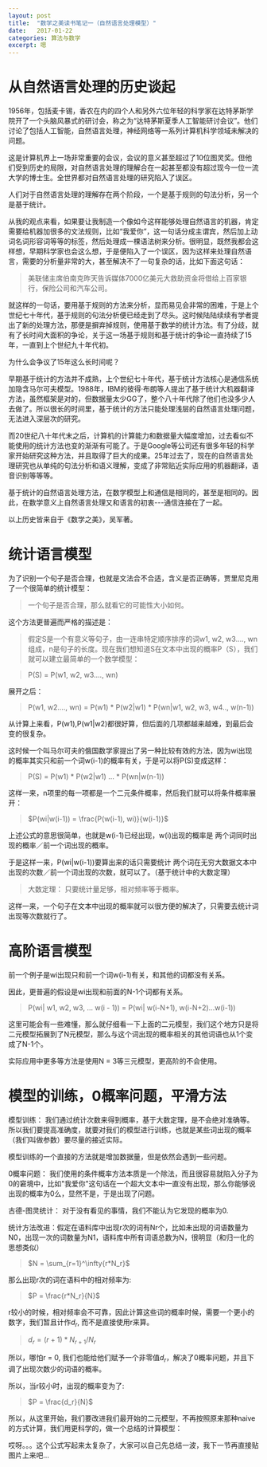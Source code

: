 ```yaml
---
layout: post
title:  "数学之美读书笔记一（自然语言处理模型）"
date:   2017-01-22
categories: 算法与数学
excerpt: 嗯
---
```

<script type="text/javascript" src="http://cdn.mathjax.org/mathjax/latest/MathJax.js?config=default"></script>

# 从自然语言处理的历史谈起

1956年，包括麦卡锡，香农在内的四个人和另外六位年轻的科学家在达特茅斯学院开了一个头脑风暴式的研讨会，称之为“达特茅斯夏季人工智能研讨会议”。他们讨论了包括人工智能，自然语言处理，神经网络等一系列计算机科学领域未解决的问题。

这是计算机界上一场非常重要的会议，会议的意义甚至超过了10位图灵奖。但他们受到历史的局限，对自然语言处理的理解合在一起甚至都没有超过现今一位一流大学的博士生。全世界都对自然语言处理的研究陷入了误区。

人们对于自然语言处理的理解存在两个阶段，一个是基于规则的句法分析，另一个是基于统计。

从我的观点来看，如果要让我制造一个像如今这样能够处理自然语言的机器，肯定需要给机器加很多的文法规则，比如“我爱你”，这一句话分成主谓宾，然后加上动词名词形容词等等的标签，然后处理成一棵语法树来分析。很明显，既然我都会这样想，早期科学家也会这么想，于是便陷入了一个误区，因为这样来处理自然语言，需要的分析量非常的大，甚至解决不了一句复杂的话，比如下面这句话：

> 美联储主席伯南克昨天告诉媒体7000亿美元大救助资金将借给上百家银行，保险公司和汽车公司。

就这样的一句话，要用基于规则的方法来分析，显而易见会非常的困难，于是上个世纪七十年代，基于规则的句法分析便已经走到了尽头。这时候陆陆续续有学者提出了新的处理方法，那便是摒弃掉规则，使用基于数学的统计方法。有了分歧，就有了长时间大面积的争论，关于这一场基于规则和基于统计的争论一直持续了15年，一直到上个世纪九十年代初。

为什么会争议了15年这么长时间呢？

早期基于统计的方法并不成熟，上个世纪七十年代，基于统计方法核心是通信系统加隐含马尔可夫模型。1988年，IBM的彼得·布朗等人提出了基于统计大机器翻译方法，虽然框架是对的，但数据量太少GG了，整个八十年代除了他们也没多少人去做了。所以很长的时间里，基于统计的方法只能处理浅层的自然语言处理问题，无法进入深层次的研究。

而20世纪八十年代末之后，计算机的计算能力和数据量大幅度增加，过去看似不能使用的统计方法也变的渐渐有可能了。于是Google等公司还有很多年轻的科学家开始研究这种方法，并且取得了巨大的成果。25年过去了，现在的自然语言处理研究也从单纯的句法分析和语义理解，变成了非常贴近实际应用的机器翻译，语音识别等等等。

基于统计的自然语言处理方法，在数学模型上和通信是相同的，甚至是相同的。因此，在数学意义上自然语言处理又和语言的初衷---通信连接在了一起。

以上历史皆来自于《数学之美》，吴军著。

# 统计语言模型

为了识别一个句子是否合理，也就是文法合不合适，含义是否正确等，贾里尼克用了一个很简单的统计模型：

> 一个句子是否合理，那么就看它的可能性大小如何。

这个方法更普遍而严格的描述是：

> 假定S是一个有意义等句子，由一连串特定顺序排序的词w1, w2, w3...., wn组成，n是句子的长度。现在我们想知道S在文本中出现的概率P（S），我们就可以建立最简单的一个数学模型：

> P(S) = P(w1, w2, w3...., wn)

展开之后：

> P(w1, w2...., wn) = P(w1) * P(w2|w1) * P(wn|w1, w2, w3, w4.., w(n-1))

从计算上来看，P(w1),P(w1|w2)都很好算，但后面的几项都越来越难，到最后会变的很复杂。

这时候一个叫马尔可夫的俄国数学家提出了另一种比较有效的方法，因为wi出现的概率其实只和前一个词w(i-1)的概率有关，于是可以将P(S)变成这样：

> P(S) = P(w1) * P(w2|w1) ... * P(wn|w(n-1))

这样一来，n项里的每一项都是一个二元条件概率，然后我们就可以将条件概率展开：

> $P(wi|w(i-1)) = \frac{P(w(i-1), wi)}{w(i-1)}$

上述公式的意思很简单，也就是w(i-1)已经出现，w(i)出现的概率是&nbsp;两个词同时出现的概率／前一个词出现的概率。

于是这样一来，P(wi|w(i-1))要算出来的话只需要统计&nbsp;两个词在无穷大数据文本中出现的次数／前一个词出现的次数，就可以了。（基于统计中的大数定理）

> 大数定理： 只要统计量足够，相对频率等于概率。

这样一来，一个句子在文本中出现的概率就可以很方便的解决了，只需要去统计词出现等次数就行了。

# 高阶语言模型

前一个例子是wi出现只和前一个词w(i-1)有关，和其他的词都没有关系。

因此，更普遍的假设是wi出现和前面的N-1个词都有关系。

> P(wi| w1, w2, w3, ... w(i - 1)) = P(wi| w(i-N+1), w(i-N+2)...w(i-1))

这里可能会有一些难懂，那么就仔细看一下上面的二元模型，我们这个地方只是将二元模型拓展到了N元模型，那么与这个词出现的概率相关的其他词语也从1个变成了N-1个。

实际应用中更多等方法是使用N = 3等三元模型，更高阶的不会使用。

# 模型的训练，0概率问题，平滑方法

模型训练： 我们通过统计次数来得到概率，基于大数定理，是不会绝对准确等。所以我们要提高准确度，就要对我们的模型进行训练，也就是某些词出现的概率（我们叫做参数）要尽量的接近实际。

模型训练的一个直接的方法就是增加数据量，但是依然会遇到一些问题。

0概率问题： 我们使用的条件概率方法本质是一个除法，而且很容易就陷入分子为0的窘境中，比如"我爱你"这句话在一个超大文本中一直没有出现，那么你能够说出现的概率为0么，显然不是，于是出现了问题。

古德-图灵统计： 对于没有看见的事情，我们不能认为它发现的概率为0.

统计方法改进：假定在语料库中出现r次的词有Nr个，比如未出现的词语数量为N0，出现一次的词数量为N1，语料库中所有词语总数为N，很明显（和归一化的思想类似）

> $N = \sum_{r=1}^\infty{r*N_r}$

那么出现r次的词在语料中的相对频率为:

> $P = \frac{r*N_r}{N}$

r较小的时候，相对频率会不可靠，因此计算这些词的概率时候，需要一个更小的数字，我们暂且计作$d_r$, 而不是直接使用r来算。

> $d_r = (r+1)*N_{r+1}/N_r$

所以，哪怕r = 0, 我们也能给他们赋予一个非零值$d_r$，解决了0概率问题，并且下调了出现次数少的词语的概率。

所以，当r较小时，出现的概率变为了:

> $P = \frac{d_r}{N}$

所以，从这里开始，我们要改进我们最开始的二元模型，不再按照原来那种naive的方式计算，我们用更科学的，做一个总结的计算模型：

哎呀。。。这个公式写起来太复杂了，大家可以自己先总结一波，我下一节再直接贴图片上来吧...

